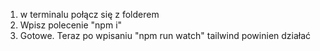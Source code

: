 1. w terminalu połącz się z folderem
2. Wpisz polecenie "npm i"
3. Gotowe. Teraz po wpisaniu "npm run watch" tailwind powinien działać
